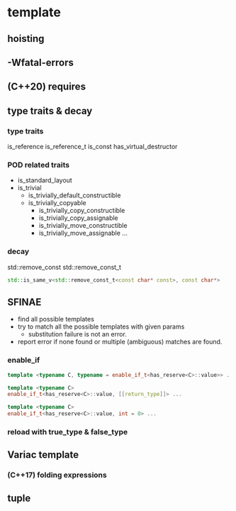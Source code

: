 # template

## hoisting

## -Wfatal-errors

## (C++20) requires

## type traits & decay

### type traits

is_reference
is_reference_t
is_const
has_virtual_destructor

### POD related traits

- is_standard_layout
- is_trivial
  - is_trivially_default_constructible
  - is_trivially_copyable
    - is_trivially_copy_constructible
    - is_trivially_copy_assignable
    - is_trivially_move_constructible
    - is_trivially_move_assignable
...

### decay

std::remove_const
std::remove_const_t

``` c++
std::is_same_v<std::remove_const_t<const char* const>, const char*>
```

## SFINAE

- find all possible templates
- try to match all the possible templates with given params
  - substitution failure is not an error.
- report error if none found or multiple (ambiguous) matches are found.

### enable_if

``` c++
template <typename C, typename = enable_if_t<has_reserve<C>::value>> ...

template <typename C>
enable_if_t<has_reserve<C>::value, [[return_type]]> ...

template <typename C>
enable_if_t<has_reserve<C>::value, int = 0> ...

```

### reload with true_type & false_type

## Variac template

### (C++17) folding expressions

## tuple

